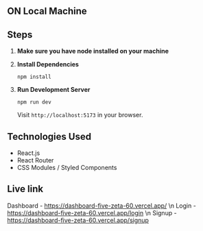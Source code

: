 ## ON Local Machine 
## Steps

1. **Make sure you have node installed on your machine**

2. **Install Dependencies**
   ```
   npm install
   ```

3. **Run Development Server**
   ```
   npm run dev
   ```
   Visit `http://localhost:5173` in your browser.


## Technologies Used

- React.js
- React Router
- CSS Modules / Styled Components


## Live link
Dashboard - https://dashboard-five-zeta-60.vercel.app/ \n
Login - https://dashboard-five-zeta-60.vercel.app/login \n
Signup - https://dashboard-five-zeta-60.vercel.app/signup
